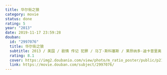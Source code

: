 ```yaml
---
title: 华尔街之狼
category: movie
status: done
rating: 5
year: "2013"
date: 2019-11-17 23:59:28
douban:
  id: "2997076"
  title: 华尔街之狼
  subtitle: 2013 / 美国 / 剧情 传记 犯罪 / 马丁·斯科塞斯 / 莱昂纳多·迪卡普里奥 乔纳·希尔
  rating: 8.1
  cover: https://img2.doubanio.com/view/photo/m_ratio_poster/public/p2160254162.jpg
  link: https://movie.douban.com/subject/2997076/
---
```



